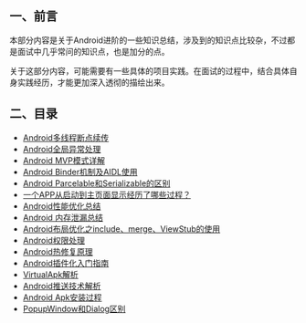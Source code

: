 ## 一、前言

本部分内容是关于Android进阶的一些知识总结，涉及到的知识点比较杂，不过都是面试中几乎常问的知识点，也是加分的点。

关于这部分内容，可能需要有一些具体的项目实践。在面试的过程中，结合具体自身实践经历，才能更加深入透彻的描绘出来。

## 二、目录

- [Android多线程断点续传](advance/breakpoint.md)
- [Android全局异常处理](advance/exception.md)
- [Android MVP模式详解](advance/mvp.md)
- [Android Binder机制及AIDL使用](advance/binder.md)
- [Android Parcelable和Serializable的区别](advance/serializable.md)
- [一个APP从启动到主页面显示经历了哪些过程？](advance/app-launch.md)
- [Android性能优化总结](advance/performance-optimization.md)
- [Android 内存泄漏总结](advance/memory-leak.md)
- [Android布局优化之include、merge、ViewStub的使用](advance/layout-optimization.md)
- [Android权限处理](advance/permission.md)
- [Android热修复原理](advance/hotfix.md)
- [Android插件化入门指南](advance/plugin.md)
- [VirtualApk解析](advance/virtualapk.md)
- [Android推送技术解析](advance/push.md)
- [Android Apk安装过程](advance/apk-install.md)
- [PopupWindow和Dialog区别](advance/dialog-popupwindow.md)

